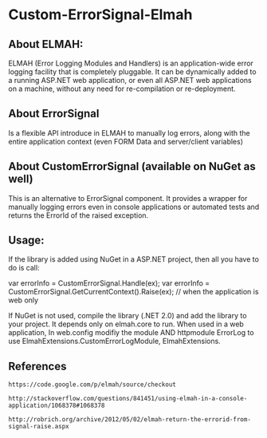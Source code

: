 Custom-ErrorSignal-Elmah
========================

About ELMAH:
----------------------
ELMAH (Error Logging Modules and Handlers) is an application-wide error logging facility that is completely pluggable. It can be dynamically added to a running ASP.NET web application, or even all ASP.NET web applications on a machine, without any need for re-compilation or re-deployment.

About ErrorSignal
----------------------
Is a flexible API introduce in ELMAH to manually log errors, along with the entire application context (even FORM Data  and server/client variables)

About CustomErrorSignal (available on NuGet as well)
-----------------------------
This is an alternative to ErrorSignal component. It provides a wrapper for manually logging errors even in console applications or automated tests and returns the ErrorId of the raised exception.

Usage:
-------------------
If the library is added using NuGet in a ASP.NET project, then all you have to do is call:

  var errorInfo = CustomErrorSignal.Handle(ex);
  var errorInfo = CustomErrorSignal.GetCurrentContext().Raise(ex); // when the application is web only


If NuGet is not used, compile the library (.NET 2.0) and add the library to your project. It depends only on elmah.core to run. When used in a web application, In web.config modifiy the module AND httpmodule ErrorLog to use ElmahExtensions.CustomErrorLogModule, ElmahExtensions.

References
-----------------

    https://code.google.com/p/elmah/source/checkout

    http://stackoverflow.com/questions/841451/using-elmah-in-a-console-application/1068378#1068378
    
    http://robrich.org/archive/2012/05/02/elmah-return-the-errorid-from-signal-raise.aspx
